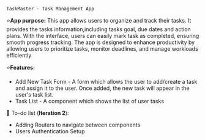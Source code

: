 `TaskMaster - Task Management App`

⭐**App purpose:** This app allows users to organize and track their tasks. It provides the tasks information,including tasks goal, due dates and action plans. With the interface, users can easily mark task as completed, ensuring smooth progress tracking. The app is designed to enhance productivity by allowing users to prioritize tasks, monitor deadlines, and manage workloads efficiently
   
⭐**Features:**
* Add New Task Form - A form which allows the user to add/create a task and assign it to the user. Once added, the new task will appear in the user's task list.
* Task List - A component which shows the list of user tasks

🎯 To-do list (**Iteration 2**):
* Adding Routers to navigate between components
* Users Authentication Setup



 
